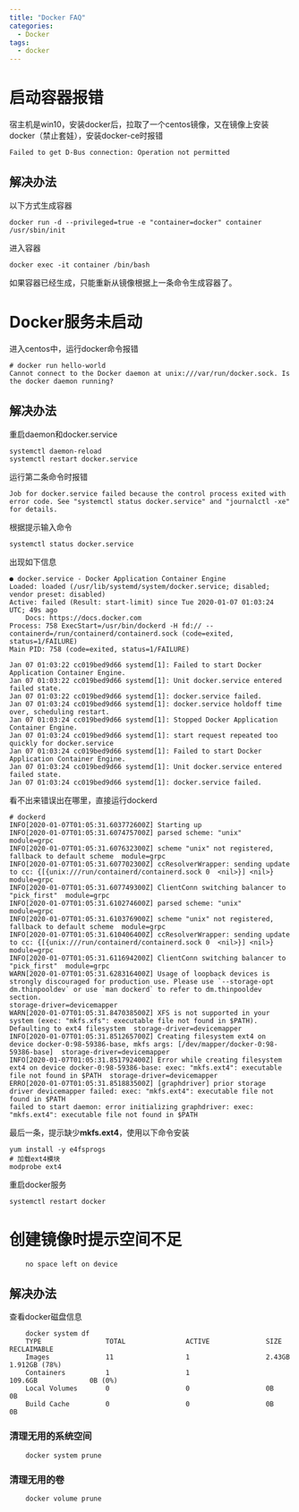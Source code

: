 ```yaml
---
title: "Docker FAQ"
categories:
  - Docker
tags:
  - docker
---
```


# 启动容器报错
宿主机是win10，安装docker后，拉取了一个centos镜像，又在镜像上安装docker（禁止套娃），安装docker-ce时报错

    Failed to get D-Bus connection: Operation not permitted
## 解决办法
以下方式生成容器
    
    docker run -d --privileged=true -e "container=docker" container /usr/sbin/init
进入容器
    
    docker exec -it container /bin/bash
如果容器已经生成，只能重新从镜像根据上一条命令生成容器了。
# Docker服务未启动
进入centos中，运行docker命令报错

    # docker run hello-world
    Cannot connect to the Docker daemon at unix:///var/run/docker.sock. Is the docker daemon running?
## 解决办法
重启daemon和docker.service

    systemctl daemon-reload
    systemctl restart docker.service
运行第二条命令时报错

    Job for docker.service failed because the control process exited with error code. See "systemctl status docker.service" and "journalctl -xe" for details.
根据提示输入命令
    
    systemctl status docker.service
出现如下信息

    ● docker.service - Docker Application Container Engine
    Loaded: loaded (/usr/lib/systemd/system/docker.service; disabled; vendor preset: disabled)
    Active: failed (Result: start-limit) since Tue 2020-01-07 01:03:24 UTC; 49s ago
        Docs: https://docs.docker.com
    Process: 758 ExecStart=/usr/bin/dockerd -H fd:// --containerd=/run/containerd/containerd.sock (code=exited, status=1/FAILURE)
    Main PID: 758 (code=exited, status=1/FAILURE)

    Jan 07 01:03:22 cc019bed9d66 systemd[1]: Failed to start Docker Application Container Engine.
    Jan 07 01:03:22 cc019bed9d66 systemd[1]: Unit docker.service entered failed state.
    Jan 07 01:03:22 cc019bed9d66 systemd[1]: docker.service failed.
    Jan 07 01:03:24 cc019bed9d66 systemd[1]: docker.service holdoff time over, scheduling restart.
    Jan 07 01:03:24 cc019bed9d66 systemd[1]: Stopped Docker Application Container Engine.
    Jan 07 01:03:24 cc019bed9d66 systemd[1]: start request repeated too quickly for docker.service
    Jan 07 01:03:24 cc019bed9d66 systemd[1]: Failed to start Docker Application Container Engine.
    Jan 07 01:03:24 cc019bed9d66 systemd[1]: Unit docker.service entered failed state.
    Jan 07 01:03:24 cc019bed9d66 systemd[1]: docker.service failed.
看不出来错误出在哪里，直接运行dockerd

    # dockerd
    INFO[2020-01-07T01:05:31.603772600Z] Starting up
    INFO[2020-01-07T01:05:31.607475700Z] parsed scheme: "unix"                         module=grpc
    INFO[2020-01-07T01:05:31.607632300Z] scheme "unix" not registered, fallback to default scheme  module=grpc
    INFO[2020-01-07T01:05:31.607702300Z] ccResolverWrapper: sending update to cc: {[{unix:///run/containerd/containerd.sock 0  <nil>}] <nil>}  module=grpc
    INFO[2020-01-07T01:05:31.607749300Z] ClientConn switching balancer to "pick_first"  module=grpc
    INFO[2020-01-07T01:05:31.610274600Z] parsed scheme: "unix"                         module=grpc
    INFO[2020-01-07T01:05:31.610376900Z] scheme "unix" not registered, fallback to default scheme  module=grpc
    INFO[2020-01-07T01:05:31.610406400Z] ccResolverWrapper: sending update to cc: {[{unix:///run/containerd/containerd.sock 0  <nil>}] <nil>}  module=grpc
    INFO[2020-01-07T01:05:31.611694200Z] ClientConn switching balancer to "pick_first"  module=grpc
    WARN[2020-01-07T01:05:31.628316400Z] Usage of loopback devices is strongly discouraged for production use. Please use `--storage-opt dm.thinpooldev` or use `man dockerd` to refer to dm.thinpooldev section.  
    storage-driver=devicemapper
    WARN[2020-01-07T01:05:31.847038500Z] XFS is not supported in your system (exec: "mkfs.xfs": executable file not found in $PATH). Defaulting to ext4 filesystem  storage-driver=devicemapper
    INFO[2020-01-07T01:05:31.851265700Z] Creating filesystem ext4 on device docker-0:98-59386-base, mkfs args: [/dev/mapper/docker-0:98-59386-base]  storage-driver=devicemapper
    INFO[2020-01-07T01:05:31.851792400Z] Error while creating filesystem ext4 on device docker-0:98-59386-base: exec: "mkfs.ext4": executable file not found in $PATH  storage-driver=devicemapper
    ERRO[2020-01-07T01:05:31.851883500Z] [graphdriver] prior storage driver devicemapper failed: exec: "mkfs.ext4": executable file not found in $PATH
    failed to start daemon: error initializing graphdriver: exec: "mkfs.ext4": executable file not found in $PATH
最后一条，提示缺少**mkfs.ext4**，使用以下命令安装

    yum install -y e4fsprogs
    # 加载ext4模块
    modprobe ext4
重启docker服务

    systemctl restart docker
# 创建镜像时提示空间不足
        no space left on device
## 解决办法
查看docker磁盘信息
        
        docker system df
        TYPE                TOTAL               ACTIVE              SIZE                RECLAIMABLE
        Images              11                  1                   2.43GB              1.912GB (78%)
        Containers          1                   1                   109.6GB             0B (0%)
        Local Volumes       0                   0                   0B                  0B
        Build Cache         0                   0                   0B                  0B
### 清理无用的系统空间
        
        docker system prune
### 清理无用的卷
        docker volume prune